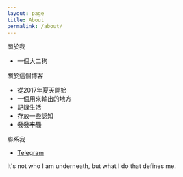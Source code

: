 ```yaml
---
layout: page
title: About
permalink: /about/
---
```


關於我

* 一個大二狗

關於這個博客

+ 從2017年夏天開始
+ 一個用來輸出的地方
+ 記錄生活
+ 存放一些認知
+ <del>發發牢騷</del>

聯系我

* [Telegram](https://t.me/lampui)

 It's not who I am underneath, but what I do that defines me.